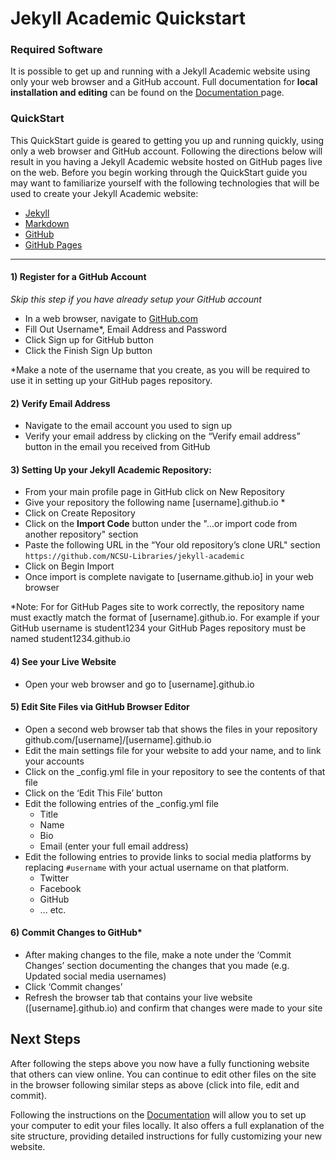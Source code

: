 # Jekyll Academic Quickstart

### Required Software
It is possible to get up and running with a Jekyll Academic website using only your web browser and a GitHub account. Full documentation for **local installation and editing** can be found on the [Documentation ](documentation/) page.

### QuickStart
This QuickStart guide is geared to getting you up and running quickly, using only a web browser and GitHub account. Following the directions below will result in you having a Jekyll Academic website hosted on GitHub pages live on the web. Before you begin working through the QuickStart guide you may want to familiarize yourself with the following technologies that will be used to create your Jekyll Academic website:

* [Jekyll](https://jekyllrb.com/)
* [Markdown](https://daringfireball.net/projects/Markdown/)
* [GitHub](https://github.com/)
* [GitHub Pages](https://pages.github.com/)
****

#### 1) Register for a GitHub Account
_Skip this step if you have already setup your GitHub account_

* In a web browser, navigate to [GitHub.com](https://github.com/)
* Fill Out Username*, Email Address and Password
* Click Sign up for GitHub button
* Click the Finish Sign Up button

\*Make a note of the username that you create, as you will be required to use it in setting up your GitHub pages repository.

#### 2) Verify Email Address
* Navigate to the email account you used to sign up
* Verify your email address by clicking on the “Verify email address” button in the email you received from GitHub


#### 3) Setting Up your Jekyll Academic Repository:
* From your main profile page in GitHub click on New Repository
* Give your repository the following name [username].github.io *
* Click on Create Repository
* Click on the **Import Code** button under the "...or import code from another repository" section
* Paste the following URL in the “Your old repository’s clone URL" section `https://github.com/NCSU-Libraries/jekyll-academic`
* Click on Begin Import
* Once import is complete navigate to [username.github.io] in your web browser

\*Note: For for GitHub Pages site to work correctly, the repository name must exactly match the format of [username].github.io. For example if your GitHub username is student1234 your GitHub Pages repository must be named student1234.github.io

#### 4) See your Live Website
* Open your web browser and go to [username].github.io

#### 5) Edit Site Files via GitHub Browser Editor
* Open a second web browser tab that shows the files in your repository github.com/[username]/[username].github.io
* Edit the main settings file for your website to add your name, and to link your accounts
* Click on the  \_config.yml file in your repository to see the contents of that file
* Click on the ‘Edit This File’ button
* Edit the following entries of the \_config.yml file
    * Title
    * Name
    * Bio
    * Email (enter your full email address)
* Edit the following entries to provide links to social media platforms by replacing `#username` with your actual username on that platform.
    * Twitter
    * Facebook
    * GitHub
    * ... etc.

#### 6) Commit Changes to GitHub*
* After making changes to the file, make a note under the ‘Commit Changes’ section documenting the changes that you made (e.g. Updated social media usernames)
* Click ‘Commit changes’
* Refresh the browser tab that contains your live website ([username].github.io) and confirm that changes were made to your site

## Next Steps
After following the steps above you now have a fully functioning website that others can view online. You can continue to edit other files on the site in the browser following similar steps as above (click into file, edit and commit).

Following the instructions on the [Documentation](documentation/) will allow you to set up your computer to edit your files locally. It also offers a full explanation of the site structure, providing detailed instructions for fully customizing your new website.
